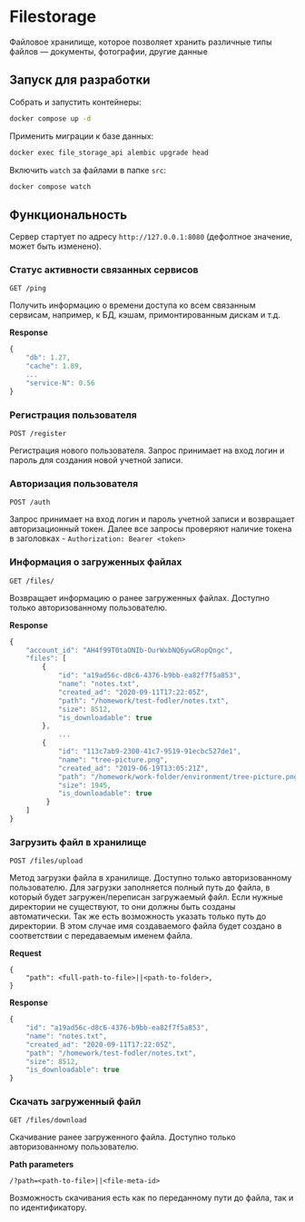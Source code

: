 # Filestorage
Файловое хранилище, которое позволяет хранить различные типы файлов — документы, фотографии, другие данные

## Запуск для разработки

Собрать и запустить контейнеры:

```sh
docker compose up -d
```

Применить миграции к базе данных:

```sh
docker exec file_storage_api alembic upgrade head
```

Включить `watch` за файлами в папке `src`:

```sh
docker compose watch
```

## Функциональность

Сервер стартует по адресу `http://127.0.0.1:8080` (дефолтное значение, может быть изменено).

### Статус активности связанных сервисов

```
GET /ping
```
Получить информацию о времени доступа ко всем связанным сервисам, например, к БД, кэшам, примонтированным дискам и т.д.

**Response**
```javascript
{
    "db": 1.27,
    "cache": 1.89,
    ...
    "service-N": 0.56
}
```

### Регистрация пользователя
```
POST /register
```
Регистрация нового пользователя. Запрос принимает на вход логин и пароль для создания новой учетной записи.


### Авторизация пользователя

```
POST /auth
```
Запрос принимает на вход логин и пароль учетной записи и возвращает авторизационный токен. Далее все запросы проверяют наличие токена в заголовках - `Authorization: Bearer <token>`


### Информация о загруженных файлах

```
GET /files/
```
Возвращает информацию о ранее загруженных файлах. Доступно только авторизованному пользователю.

**Response**
```javascript
{
    "account_id": "AH4f99T0taONIb-OurWxbNQ6ywGRopQngc",
    "files": [
        {
            "id": "a19ad56c-d8c6-4376-b9bb-ea82f7f5a853",
            "name": "notes.txt",
            "created_ad": "2020-09-11T17:22:05Z",
            "path": "/homework/test-fodler/notes.txt",
            "size": 8512,
            "is_downloadable": true
        },
            ...
        {
            "id": "113c7ab9-2300-41c7-9519-91ecbc527de1",
            "name": "tree-picture.png",
            "created_ad": "2019-06-19T13:05:21Z",
            "path": "/homework/work-folder/environment/tree-picture.png",
            "size": 1945,
            "is_downloadable": true
         }
    ]
}
```

### Загрузить файл в хранилище

```
POST /files/upload
```
Метод загрузки файла в хранилище. Доступно только авторизованному пользователю.
Для загрузки заполняется полный путь до файла, в который будет загружен/переписан загружаемый файл. Если нужные директории не существуют, то они должны быть созданы автоматически.
Так же есть возможность указать только путь до директории. В этом случае имя создаваемого файла будет создано в соответствии с передаваемым именем файла.

**Request**
```
{
    "path": <full-path-to-file>||<path-to-folder>,
}
```

**Response**
```javascript
{
    "id": "a19ad56c-d8c6-4376-b9bb-ea82f7f5a853",
    "name": "notes.txt",
    "created_ad": "2020-09-11T17:22:05Z",
    "path": "/homework/test-fodler/notes.txt",
    "size": 8512,
    "is_downloadable": true
}
```

### Скачать загруженный файл

```
GET /files/download
```
Скачивание ранее загруженного файла. Доступно только авторизованному пользователю.

**Path parameters**
```
/?path=<path-to-file>||<file-meta-id>
```
Возможность скачивания есть как по переданному пути до файла, так и по идентификатору.
